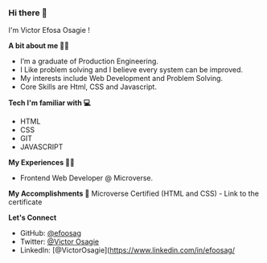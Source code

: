### Hi there 👋

I'm Victor Efosa Osagie ! 

**A bit about me 🙋‍♂️**

- I’m a graduate of Production Engineering.
- I Like problem solving and I believe every system can be improved.
- My interests include Web Development and Problem Solving.
- Core Skills are Html, CSS and Javascript.

**Tech I'm familiar with 💻**
- HTML  
- CSS  
- GIT
- JAVASCRIPT

**My Experiences 👨‍💻**
- Frontend Web Developer @ Microverse.

**My Accomplishments 🏅**
Microverse Certified (HTML and CSS) - Link to the certificate

**Let's Connect**
- GitHub: [@efoosag](https://github.com/efoosag)
- Twitter: [@Victor Osagie](https://www.twitter.com/Victorosagie08)
- LinkedIn: [@VictorOsagie](https://www.linkedin.com/in/efoosag/
